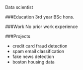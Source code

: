 Data scientist

###Education
3rd year BSc hons.

###Work
No prior work experience

###Projects
- credit card fraud detection
- spam email classification
- fake news detection
- boston housing data

